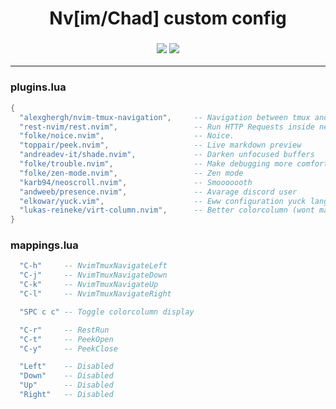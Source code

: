 <h1 align="center">Nv[im/Chad] custom config</h1>

<h3 align="center">
   <img src="https://github.com/yuukilla/nvchad-config/blob/master/.github/img/prv.png" />
   <img src="https://github.com/yuukilla/nvchad-config/blob/master/.github/img/prv1.png" />
</h3>
<hr>

### plugins.lua
```lua
{
  "alexghergh/nvim-tmux-navigation",     -- Navigation between tmux and neovim
  "rest-nvim/rest.nvim",                 -- Run HTTP Requests inside neovim
  "folke/noice.nvim",                    -- Noice.
  "toppair/peek.nvim",                   -- Live markdown preview
  "andreadev-it/shade.nvim",             -- Darken unfocused buffers
  "folke/trouble.nvim",                  -- Make debugging more comfortable
  "folke/zen-mode.nvim",                 -- Zen mode
  "karb94/neoscroll.nvim",               -- Smooooooth
  "andweeb/presence.nvim",               -- Avarage discord user
  "elkowar/yuck.vim",                    -- Eww configuration yuck language support
  "lukas-reineke/virt-column.nvim",      -- Better colorcolumn (wont make eyes bleed)
}
```

### mappings.lua
```lua
  "C-h"     -- NvimTmuxNavigateLeft
  "C-j"     -- NvimTmuxNavigateDown
  "C-k"     -- NvimTmuxNavigateUp
  "C-l"     -- NvimTmuxNavigateRight

  "SPC c c" -- Toggle colorcolumn display

  "C-r"     -- RestRun
  "C-t"     -- PeekOpen
  "C-y"     -- PeekClose

  "Left"    -- Disabled
  "Down"    -- Disabled
  "Up"      -- Disabled
  "Right"   -- Disabled
```
